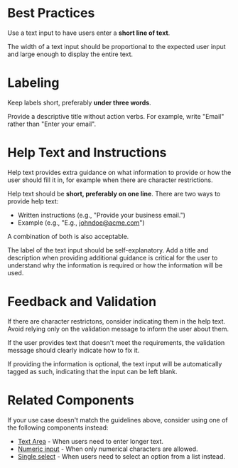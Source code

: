# Best Practices

Use a text input to have users enter a **short line of text**.

The width of a text input should be proportional to the expected user input and large enough to display the entire text.

# Labeling

Keep labels short, preferably **under three words**.

Provide a descriptive title without action verbs. For example, write "Email" rather than "Enter your email".

# Help Text and Instructions

Help text provides extra guidance on what information to provide or how the user should fill it in, for example when there are character restrictions.

Help text should be **short, preferably on one line**.
There are two ways to provide help text:

-   Written instructions (e.g., "Provide your business email.")
-   Example (e.g., "E.g., johndoe@acme.com")

A combination of both is also acceptable.

The label of the text input should be self-explanatory.
Add a title and description when providing additional guidance is critical for the user to understand why the information is required or how the information will be used.

# Feedback and Validation

If there are character restrictons, consider indicating them in the help text. Avoid relying only on the validation message to inform the user about them.

If the user provides text that doesn't meet the requirements, the validation message should clearly indicate how to fix it.

If providing the information is optional, the text input will be automatically tagged as such, indicating that the input can be left blank.

# Related Components

If your use case doesn't match the guidelines above, consider using one of the following components instead:

-   [Text Area](https://plasma.coveo.com/form/TextArea) - When users need to enter longer text.
-   [Numeric input](https://plasma.coveo.com/form/NumericInput) - When only numerical characters are allowed.
-   [Single select](https://plasma.coveo.com/form/SingleSelect) - When users need to select an option from a list instead.
